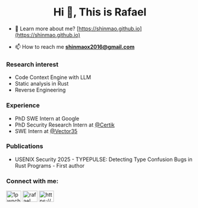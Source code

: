 <h1 align="center">Hi 👋, This is Rafael</h1>

- 📝 Learn more about me? [https://shinmao.github.io](https://shinmao.github.io)

- 📫 How to reach me **shinmaox2016@gmail.com**

<p align="left">
<h3 align="left">Research interest</h3>
<ul>
  <li>Code Context Engine with LLM</li>
  <li>Static analysis in Rust</li>
  <li>Reverse Engineering</li>
</ul>
<h3 align="left">Experience</h3>
<ul>
  <li>PhD SWE Intern at Google</li>
  <li>PhD Security Research Intern at <a href="https://www.certik.com/">@Certik</a></li>
  <li>SWE Intern at <a href="https://github.com/Vector35">@Vector35</a></li>
</ul>
<h3 align="left">Publications</h3>
<ul>
  <li>USENIX Security 2025 - TYPEPULSE: Detecting Type Confusion Bugs in Rust Programs - First author</li>
</ul>
</p>

<p align="left">
<h3 align="left">Connect with me:</h3>
<a href="https://twitter.com/1pwnch" target="blank"><img align="center" src="https://cdn.jsdelivr.net/npm/simple-icons@3.0.1/icons/twitter.svg" alt="1pwnch" height="30" width="40" /></a>
<a href="https://www.linkedin.com/in/plz-hash-chen-2019/" target="blank"><img align="center" src="https://cdn.jsdelivr.net/npm/simple-icons@3.0.1/icons/linkedin.svg" alt="rafael chen" height="30" width="40" /></a>
<a href="/https://blog.1pwnch.com/index.xml" target="blank"><img align="center" src="https://cdn.jsdelivr.net/npm/simple-icons@3.0.1/icons/rss.svg" alt="https://blog.1pwnch.com/index.xml" height="30" width="40" /></a>
</p>
